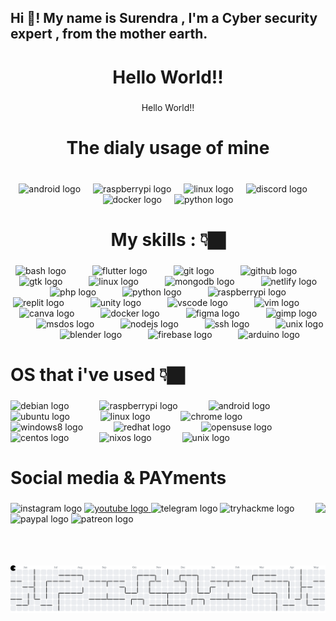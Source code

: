 <h2 align="left">Hi 👋! My name is Surendra , I'm a Cyber security expert , from the mother earth.</h2>

###

<h1 align="center">Hello World!!</h1>

###

<p align="center">Hello World!!</p>

###

<h1 align="center">The dialy usage of mine</h1>

###

<br clear="both">

<div align="center">
  <img src="https://cdn.simpleicons.org/android/3DDC84" height="40" alt="android logo"  />
  <img width="12" />
  <img src="https://skillicons.dev/icons?i=raspberrypi" height="40" alt="raspberrypi logo"  />
  <img width="12" />
  <img src="https://cdn.jsdelivr.net/gh/devicons/devicon/icons/linux/linux-original.svg" height="40" alt="linux logo"  />
  <img width="12" />
  <img src="https://cdn.simpleicons.org/discord/5865F2" height="40" alt="discord logo"  />
  <img width="12" />
  <img src="https://cdn.simpleicons.org/docker/2496ED" height="40" alt="docker logo"  />
  <img width="12" />
  <img src="https://cdn.jsdelivr.net/gh/devicons/devicon/icons/python/python-original.svg" height="40" alt="python logo"  />
</div>

###

<h1 align="center">My skills : 👇🏿</h1>

###

<div align="center">
  <img src="https://skillicons.dev/icons?i=bash" height="40" alt="bash logo"  />
  <img width="34" />
  <img src="https://skillicons.dev/icons?i=flutter" height="40" alt="flutter logo"  />
  <img width="34" />
  <img src="https://skillicons.dev/icons?i=git" height="40" alt="git logo"  />
  <img width="34" />
  <img src="https://skillicons.dev/icons?i=github" height="40" alt="github logo"  />
  <img width="34" />
  <img src="https://skillicons.dev/icons?i=gtk" height="40" alt="gtk logo"  />
  <img width="34" />
  <img src="https://skillicons.dev/icons?i=linux" height="40" alt="linux logo"  />
  <img width="34" />
  <img src="https://skillicons.dev/icons?i=mongodb" height="40" alt="mongodb logo"  />
  <img width="34" />
  <img src="https://skillicons.dev/icons?i=netlify" height="40" alt="netlify logo"  />
  <img width="34" />
  <img src="https://skillicons.dev/icons?i=php" height="40" alt="php logo"  />
  <img width="34" />
  <img src="https://skillicons.dev/icons?i=py" height="40" alt="python logo"  />
  <img width="34" />
  <img src="https://skillicons.dev/icons?i=raspberrypi" height="40" alt="raspberrypi logo"  />
  <img width="34" />
  <img src="https://skillicons.dev/icons?i=replit" height="40" alt="replit logo"  />
  <img width="34" />
  <img src="https://skillicons.dev/icons?i=unity" height="40" alt="unity logo"  />
  <img width="34" />
  <img src="https://cdn.jsdelivr.net/gh/devicons/devicon/icons/vscode/vscode-original.svg" height="40" alt="vscode logo"  />
  <img width="34" />
  <img src="https://skillicons.dev/icons?i=vim" height="40" alt="vim logo"  />
  <img width="34" />
  <img src="https://cdn.jsdelivr.net/gh/devicons/devicon/icons/canva/canva-original.svg" height="40" alt="canva logo"  />
  <img width="34" />
  <img src="https://skillicons.dev/icons?i=docker" height="40" alt="docker logo"  />
  <img width="34" />
  <img src="https://skillicons.dev/icons?i=figma" height="40" alt="figma logo"  />
  <img width="34" />
  <img src="https://cdn.jsdelivr.net/gh/devicons/devicon/icons/gimp/gimp-original.svg" height="40" alt="gimp logo"  />
  <img width="34" />
  <img src="https://cdn.jsdelivr.net/gh/devicons/devicon/icons/msdos/msdos-original.svg" height="40" alt="msdos logo"  />
  <img width="34" />
  <img src="https://cdn.jsdelivr.net/gh/devicons/devicon/icons/nodejs/nodejs-original.svg" height="40" alt="nodejs logo"  />
  <img width="34" />
  <img src="https://cdn.jsdelivr.net/gh/devicons/devicon/icons/ssh/ssh-original.svg" height="40" alt="ssh logo"  />
  <img width="34" />
  <img src="https://cdn.jsdelivr.net/gh/devicons/devicon/icons/unix/unix-original.svg" height="40" alt="unix logo"  />
  <img width="34" />
  <img src="https://skillicons.dev/icons?i=blender" height="40" alt="blender logo"  />
  <img width="34" />
  <img src="https://skillicons.dev/icons?i=firebase" height="40" alt="firebase logo"  />
  <img width="34" />
  <img src="https://cdn.jsdelivr.net/gh/devicons/devicon/icons/arduino/arduino-original.svg" height="40" alt="arduino logo"  />
</div>

###

<h1 align="left">OS that i've used 👇🏿</h1>

###

<div align="left">
  <img src="https://cdn.jsdelivr.net/gh/devicons/devicon/icons/debian/debian-original.svg" height="40" alt="debian logo"  />
  <img width="41" />
  <img src="https://cdn.jsdelivr.net/gh/devicons/devicon/icons/raspberrypi/raspberrypi-original.svg" height="40" alt="raspberrypi logo"  />
  <img width="41" />
  <img src="https://cdn.simpleicons.org/android/3DDC84" height="40" alt="android logo"  />
  <img width="41" />
  <img src="https://cdn.simpleicons.org/ubuntu/E95420" height="40" alt="ubuntu logo"  />
  <img width="41" />
  <img src="https://cdn.jsdelivr.net/gh/devicons/devicon/icons/linux/linux-original.svg" height="40" alt="linux logo"  />
  <img width="41" />
  <img src="https://cdn.jsdelivr.net/gh/devicons/devicon/icons/chrome/chrome-original.svg" height="40" alt="chrome logo"  />
  <img width="41" />
  <img src="https://cdn.jsdelivr.net/gh/devicons/devicon/icons/windows8/windows8-original.svg" height="40" alt="windows8 logo"  />
  <img width="41" />
  <img src="https://cdn.jsdelivr.net/gh/devicons/devicon/icons/redhat/redhat-original.svg" height="40" alt="redhat logo"  />
  <img width="41" />
  <img src="https://cdn.jsdelivr.net/gh/devicons/devicon/icons/opensuse/opensuse-original.svg" height="40" alt="opensuse logo"  />
  <img width="41" />
  <img src="https://cdn.jsdelivr.net/gh/devicons/devicon/icons/centos/centos-original.svg" height="40" alt="centos logo"  />
  <img width="41" />
  <img src="https://cdn.jsdelivr.net/gh/devicons/devicon/icons/nixos/nixos-original.svg" height="40" alt="nixos logo"  />
  <img width="41" />
  <img src="https://cdn.jsdelivr.net/gh/devicons/devicon/icons/unix/unix-original.svg" height="40" alt="unix logo"  />
</div>

###

<h1 align="left">Social media & PAYments</h1>

###

<img align="right" height="100" src="https://i.imgflip.com/65efzo.gif"  />

###

<div align="left">
  <img src="https://img.shields.io/static/v1?message=Instagram&logo=instagram&label=&color=E4405F&logoColor=white&labelColor=&style=for-the-badge" height="35" alt="instagram logo"  />
  <a href="https://www.youtube.com/channel/UCeXfDSMRCuhziAyGoBFGK0A" target="_blank">
    <img src="https://img.shields.io/static/v1?message=Youtube&logo=youtube&label=&color=000000&logoColor=white&labelColor=&style=for-the-badge" height="35" alt="youtube logo"  />
  </a>
  <img src="https://img.shields.io/static/v1?message=Telegram&logo=telegram&label=&color=2CA5E0&logoColor=white&labelColor=&style=for-the-badge" height="35" alt="telegram logo"  />
  <img src="https://img.shields.io/static/v1?message=TryHackMe&logo=tryhackme&label=&color=88cc14&logoColor=white&labelColor=&style=for-the-badge" height="35" alt="tryhackme logo"  />
  <img src="https://img.shields.io/static/v1?message=PayPal&logo=paypal&label=&color=00457C&logoColor=white&labelColor=&style=for-the-badge" height="35" alt="paypal logo"  />
  <img src="https://img.shields.io/static/v1?message=Patreon&logo=patreon&label=&color=F96854&logoColor=white&labelColor=&style=for-the-badge" height="35" alt="patreon logo"  />
</div>

###

<picture>
  <source media="(prefers-color-scheme: dark)" srcset="https://raw.githubusercontent.com/surendra-26pop/surendra-26pop/output/pacman-contribution-graph-dark.svg">
  <source media="(prefers-color-scheme: light)" srcset="https://raw.githubusercontent.com/surendra-26pop/surendra-26pop/output/pacman-contribution-graph.svg">
  <img alt="pacman contribution graph" src="https://raw.githubusercontent.com/surendra-26pop/surendra-26pop/output/pacman-contribution-graph.svg">
</picture>

###
